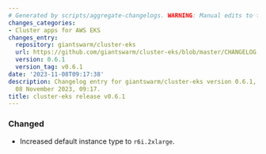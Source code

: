 ```yaml
---
# Generated by scripts/aggregate-changelogs. WARNING: Manual edits to this files will be overwritten.
changes_categories:
- Cluster apps for AWS EKS
changes_entry:
  repository: giantswarm/cluster-eks
  url: https://github.com/giantswarm/cluster-eks/blob/master/CHANGELOG.md#061---2023-11-08
  version: 0.6.1
  version_tag: v0.6.1
date: '2023-11-08T09:17:38'
description: Changelog entry for giantswarm/cluster-eks version 0.6.1, published on
  08 November 2023, 09:17.
title: cluster-eks release v0.6.1
---
```


### Changed
- Increased default instance type to `r6i.2xlarge`.
